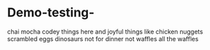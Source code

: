 # Demo-testing-
chai
mocha 
codey things here 
and joyful things like chicken nuggets 
scrambled eggs
dinosaurs not for dinner
not waffles 
all the waffles
